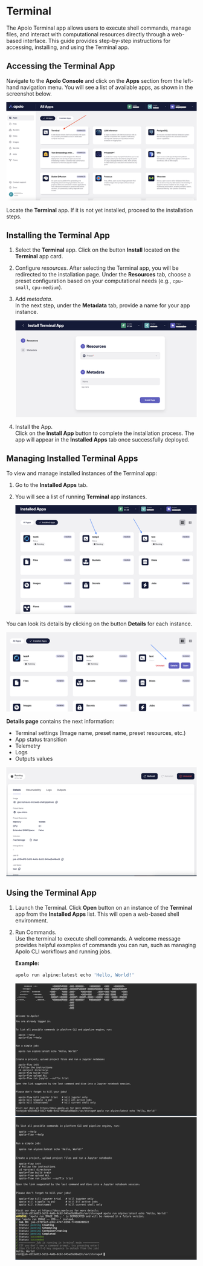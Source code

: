 # Terminal

The Apolo Terminal app allows users to execute shell commands, manage files, and interact with computational resources directly through a web-based interface. This guide provides step-by-step instructions for accessing, installing, and using the Terminal app.

## Accessing the Terminal App

Navigate to the **Apolo Console** and click on the **Apps** section from the left-hand navigation menu. You will see a list of available apps, as shown in the screenshot below.  

![All apps view](<../../../.gitbook/assets/console_screenshots/Terminal_app_1.png>)  

Locate the **Terminal** app. If it is not yet installed, proceed to the installation steps.  

## Installing the Terminal App 

1. Select the **Terminal** app. 
   Click on the button **Install** located on the **Terminal** app card.  
   
2. Configure *resources*. 
   After selecting the Terminal app, you will be redirected to the installation page. Under the **Resources** tab, choose a preset configuration based on your computational needs (e.g., `cpu-small`, `cpu-medium`).  

3. Add *metadata*.  
   In the next step, under the **Metadata** tab, provide a name for your app instance.  

   ![Terminal configuration](<../../../.gitbook/assets/console_screenshots/terminal_settings.png>)  

4. Install the App.  
   Click on the **Install App** button to complete the installation process. The app will appear in the **Installed Apps** tab once successfully deployed.  

## Managing Installed Terminal Apps  

To view and manage installed instances of the Terminal app:  

1. Go to the **Installed Apps** tab.  
   
2. You will see a list of running **Terminal** app instances. 

   ![Installed apps](<../../../.gitbook/assets/console_screenshots/terminal_installed.png>)  

You can look its details by clicking on the button **Details** for each instance.

![Terminal card](<../../../.gitbook/assets/console_screenshots/terminal_card.png>) 

**Details page** contains the next information:

* Terminal settings (Image name, preset name, preset resources, etc.)
* App status transition 
* Telemetry
* Logs
* Outputs values

![Terminal instance details](<../../../.gitbook/assets/console_screenshots/terminal_details.png>) 

## Using the Terminal App  

1. Launch the Terminal.
   Click **Open** button on an instance of the **Terminal** app from the **Installed Apps** list. This will open a web-based shell environment.  

2. Run Commands.  
   Use the terminal to execute shell commands. A welcome message provides helpful examples of commands you can run, such as managing Apolo CLI workflows and running jobs.  

   **Example:**  
   ```bash
   apolo run alpine:latest echo 'Hello, World!'
   ```  

   ![](<../../../.gitbook/assets/console_screenshots/terminal_app.png>) 
   ![Terminal interface](<../../../.gitbook/assets/console_screenshots/terminal_app2.png>) 
